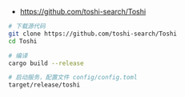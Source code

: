 * https://github.com/toshi-search/Toshi

```sh
# 下载源代码
git clone https://github.com/toshi-search/Toshi
cd Toshi

# 编译
cargo build --release

# 启动服务，配置文件 config/config.toml
target/release/toshi
```
